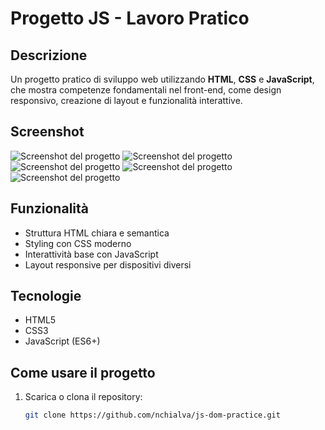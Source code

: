 # Progetto JS - Lavoro Pratico

## Descrizione
Un progetto pratico di sviluppo web utilizzando **HTML**, **CSS** e **JavaScript**, che mostra competenze fondamentali nel front-end, come design responsivo, creazione di layout e funzionalità interattive.

## Screenshot
![Screenshot del progetto](./../trabajo%20practico%20JS/assets/screen/screen1.png)
![Screenshot del progetto](./../trabajo%20practico%20JS/assets/screen/screen2.png)
![Screenshot del progetto](./../trabajo%20practico%20JS/assets/screen/screen3.png)
![Screenshot del progetto](./../trabajo%20practico%20JS/assets/screen/screen4.png)
![Screenshot del progetto](./../trabajo%20practico%20JS/assets/screen/screen5.png)  <!-- Cambia "screenshot.png" por el nombre real de tu imagen -->

## Funzionalità
- Struttura HTML chiara e semantica
- Styling con CSS moderno
- Interattività base con JavaScript
- Layout responsive per dispositivi diversi

## Tecnologie
- HTML5
- CSS3
- JavaScript (ES6+)

## Come usare il progetto
1. Scarica o clona il repository:
   ```bash
   git clone https://github.com/nchialva/js-dom-practice.git